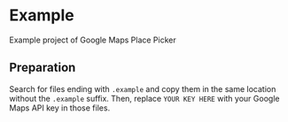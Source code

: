 # Example

Example project of Google Maps Place Picker

## Preparation

Search for files ending with `.example` and copy them in the same location without the `.example` suffix. Then, replace `YOUR KEY HERE` with your Google Maps API key in those files. 
